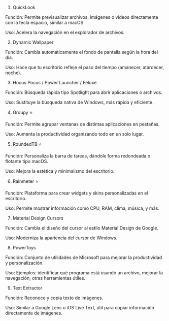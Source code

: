 1. QuickLook

Función: Permite previsualizar archivos, imágenes o vídeos directamente con la tecla espacio, similar a macOS.

Uso: Acelera la navegación en el explorador de archivos.

2. Dynamic Wallpaper

Función: Cambia automáticamente el fondo de pantalla según la hora del día.

Uso: Hace que tu escritorio refleje el paso del tiempo (amanecer, atardecer, noche).

3. Hocus Pocus / Power Launcher / Feluxe

Función: Búsqueda rápida tipo Spotlight para abrir aplicaciones o archivos.

Uso: Sustituye la búsqueda nativa de Windows, más rápida y eficiente.

4. Groupy ⭐

Función: Permite agrupar ventanas de distintas aplicaciones en pestañas.

Uso: Aumenta la productividad organizando todo en un solo lugar.

5. RoundedTB ⭐

Función: Personaliza la barra de tareas, dándole forma redondeada o flotante tipo macOS.

Uso: Mejora la estética y minimalismo del escritorio.

6. Rainmeter ⭐

Función: Plataforma para crear widgets y skins personalizadas en el escritorio.

Uso: Permite mostrar información como CPU, RAM, clima, música, y más.

7. Material Design Cursors

Función: Cambia el diseño del cursor al estilo Material Design de Google.

Uso: Moderniza la apariencia del cursor de Windows.

8. PowerToys

Función: Conjunto de utilidades de Microsoft para mejorar la productividad y personalización.

Uso: Ejemplos: identificar qué programa está usando un archivo, mejorar la navegación, otras herramientas útiles.

9. Text Extractor

Función: Reconoce y copia texto de imágenes.

Uso: Similar a Google Lens o iOS Live Text, útil para copiar información directamente de imágenes.
